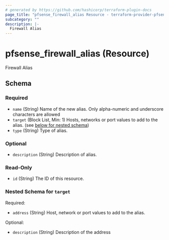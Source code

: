 ```yaml
---
# generated by https://github.com/hashicorp/terraform-plugin-docs
page_title: "pfsense_firewall_alias Resource - terraform-provider-pfsense"
subcategory: ""
description: |-
  Firewall Alias
---
```


# pfsense_firewall_alias (Resource)

Firewall Alias



<!-- schema generated by tfplugindocs -->
## Schema

### Required

- `name` (String) Name of the new alias. Only alpha-numeric and underscore characters are allowed
- `target` (Block List, Min: 1) Hosts, networks or port values to add to the alias. (see [below for nested schema](#nestedblock--target))
- `type` (String) Type of alias.

### Optional

- `description` (String) Description of alias.

### Read-Only

- `id` (String) The ID of this resource.

<a id="nestedblock--target"></a>
### Nested Schema for `target`

Required:

- `address` (String) Host, network or port values to add to the alias.

Optional:

- `description` (String) Description of the address
